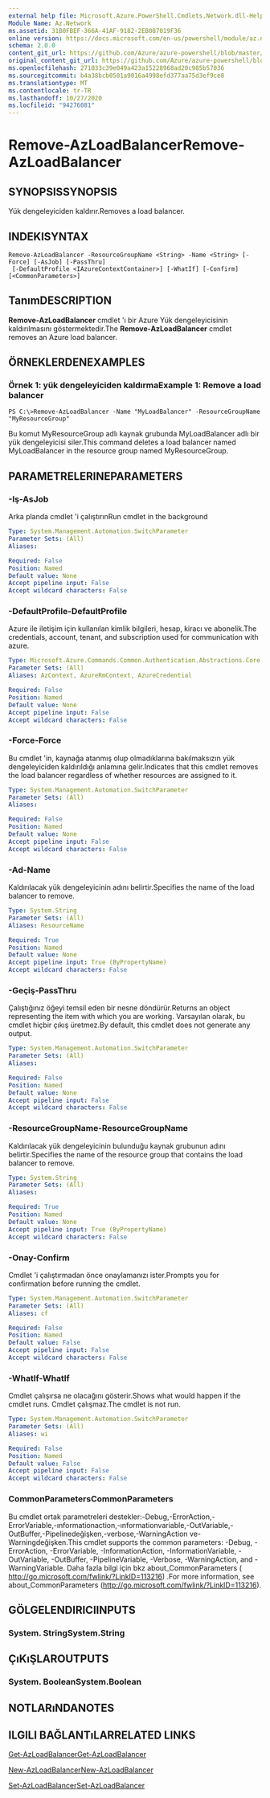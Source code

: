 ```yaml
---
external help file: Microsoft.Azure.PowerShell.Cmdlets.Network.dll-Help.xml
Module Name: Az.Network
ms.assetid: 31B0FBEF-366A-41AF-9182-2EB087019F36
online version: https://docs.microsoft.com/en-us/powershell/module/az.network/remove-azloadbalancer
schema: 2.0.0
content_git_url: https://github.com/Azure/azure-powershell/blob/master/src/Network/Network/help/Remove-AzLoadBalancer.md
original_content_git_url: https://github.com/Azure/azure-powershell/blob/master/src/Network/Network/help/Remove-AzLoadBalancer.md
ms.openlocfilehash: 271033c39e049a423a15228968ad20c985b57036
ms.sourcegitcommit: b4a38bcb0501a9016a4998efd377aa75d3ef9ce8
ms.translationtype: MT
ms.contentlocale: tr-TR
ms.lasthandoff: 10/27/2020
ms.locfileid: "94276081"
---
```

# <span data-ttu-id="96286-101">Remove-AzLoadBalancer</span><span class="sxs-lookup"><span data-stu-id="96286-101">Remove-AzLoadBalancer</span></span>

## <span data-ttu-id="96286-102">SYNOPSIS</span><span class="sxs-lookup"><span data-stu-id="96286-102">SYNOPSIS</span></span>
<span data-ttu-id="96286-103">Yük dengeleyiciden kaldırır.</span><span class="sxs-lookup"><span data-stu-id="96286-103">Removes a load balancer.</span></span>

## <span data-ttu-id="96286-104">INDEKI</span><span class="sxs-lookup"><span data-stu-id="96286-104">SYNTAX</span></span>

```
Remove-AzLoadBalancer -ResourceGroupName <String> -Name <String> [-Force] [-AsJob] [-PassThru]
 [-DefaultProfile <IAzureContextContainer>] [-WhatIf] [-Confirm] [<CommonParameters>]
```

## <span data-ttu-id="96286-105">Tanım</span><span class="sxs-lookup"><span data-stu-id="96286-105">DESCRIPTION</span></span>
<span data-ttu-id="96286-106">**Remove-AzLoadBalancer** cmdlet 'ı bir Azure Yük dengeleyicisinin kaldırılmasını göstermektedir.</span><span class="sxs-lookup"><span data-stu-id="96286-106">The **Remove-AzLoadBalancer** cmdlet removes an Azure load balancer.</span></span>

## <span data-ttu-id="96286-107">ÖRNEKLERDEN</span><span class="sxs-lookup"><span data-stu-id="96286-107">EXAMPLES</span></span>

### <span data-ttu-id="96286-108">Örnek 1: yük dengeleyiciden kaldırma</span><span class="sxs-lookup"><span data-stu-id="96286-108">Example 1: Remove a load balancer</span></span>
```
PS C:\>Remove-AzLoadBalancer -Name "MyLoadBalancer" -ResourceGroupName "MyResourceGroup"
```

<span data-ttu-id="96286-109">Bu komut MyResourceGroup adlı kaynak grubunda MyLoadBalancer adlı bir yük dengeleyicisi siler.</span><span class="sxs-lookup"><span data-stu-id="96286-109">This command deletes a load balancer named MyLoadBalancer in the resource group named MyResourceGroup.</span></span>

## <span data-ttu-id="96286-110">PARAMETRELERINE</span><span class="sxs-lookup"><span data-stu-id="96286-110">PARAMETERS</span></span>

### <span data-ttu-id="96286-111">-Iş</span><span class="sxs-lookup"><span data-stu-id="96286-111">-AsJob</span></span>
<span data-ttu-id="96286-112">Arka planda cmdlet 'i çalıştırın</span><span class="sxs-lookup"><span data-stu-id="96286-112">Run cmdlet in the background</span></span>

```yaml
Type: System.Management.Automation.SwitchParameter
Parameter Sets: (All)
Aliases:

Required: False
Position: Named
Default value: None
Accept pipeline input: False
Accept wildcard characters: False
```

### <span data-ttu-id="96286-113">-DefaultProfile</span><span class="sxs-lookup"><span data-stu-id="96286-113">-DefaultProfile</span></span>
<span data-ttu-id="96286-114">Azure ile iletişim için kullanılan kimlik bilgileri, hesap, kiracı ve abonelik.</span><span class="sxs-lookup"><span data-stu-id="96286-114">The credentials, account, tenant, and subscription used for communication with azure.</span></span>

```yaml
Type: Microsoft.Azure.Commands.Common.Authentication.Abstractions.Core.IAzureContextContainer
Parameter Sets: (All)
Aliases: AzContext, AzureRmContext, AzureCredential

Required: False
Position: Named
Default value: None
Accept pipeline input: False
Accept wildcard characters: False
```

### <span data-ttu-id="96286-115">-Force</span><span class="sxs-lookup"><span data-stu-id="96286-115">-Force</span></span>
<span data-ttu-id="96286-116">Bu cmdlet 'in, kaynağa atanmış olup olmadıklarına bakılmaksızın yük dengeleyiciden kaldırıldığı anlamına gelir.</span><span class="sxs-lookup"><span data-stu-id="96286-116">Indicates that this cmdlet removes the load balancer regardless of whether resources are assigned to it.</span></span>

```yaml
Type: System.Management.Automation.SwitchParameter
Parameter Sets: (All)
Aliases:

Required: False
Position: Named
Default value: None
Accept pipeline input: False
Accept wildcard characters: False
```

### <span data-ttu-id="96286-117">-Ad</span><span class="sxs-lookup"><span data-stu-id="96286-117">-Name</span></span>
<span data-ttu-id="96286-118">Kaldırılacak yük dengeleyicinin adını belirtir.</span><span class="sxs-lookup"><span data-stu-id="96286-118">Specifies the name of the load balancer to remove.</span></span>

```yaml
Type: System.String
Parameter Sets: (All)
Aliases: ResourceName

Required: True
Position: Named
Default value: None
Accept pipeline input: True (ByPropertyName)
Accept wildcard characters: False
```

### <span data-ttu-id="96286-119">-Geçiş</span><span class="sxs-lookup"><span data-stu-id="96286-119">-PassThru</span></span>
<span data-ttu-id="96286-120">Çalıştığınız öğeyi temsil eden bir nesne döndürür.</span><span class="sxs-lookup"><span data-stu-id="96286-120">Returns an object representing the item with which you are working.</span></span>
<span data-ttu-id="96286-121">Varsayılan olarak, bu cmdlet hiçbir çıkış üretmez.</span><span class="sxs-lookup"><span data-stu-id="96286-121">By default, this cmdlet does not generate any output.</span></span>

```yaml
Type: System.Management.Automation.SwitchParameter
Parameter Sets: (All)
Aliases:

Required: False
Position: Named
Default value: None
Accept pipeline input: False
Accept wildcard characters: False
```

### <span data-ttu-id="96286-122">-ResourceGroupName</span><span class="sxs-lookup"><span data-stu-id="96286-122">-ResourceGroupName</span></span>
<span data-ttu-id="96286-123">Kaldırılacak yük dengeleyicinin bulunduğu kaynak grubunun adını belirtir.</span><span class="sxs-lookup"><span data-stu-id="96286-123">Specifies the name of the resource group that contains the load balancer to remove.</span></span>

```yaml
Type: System.String
Parameter Sets: (All)
Aliases:

Required: True
Position: Named
Default value: None
Accept pipeline input: True (ByPropertyName)
Accept wildcard characters: False
```

### <span data-ttu-id="96286-124">-Onay</span><span class="sxs-lookup"><span data-stu-id="96286-124">-Confirm</span></span>
<span data-ttu-id="96286-125">Cmdlet 'i çalıştırmadan önce onaylamanızı ister.</span><span class="sxs-lookup"><span data-stu-id="96286-125">Prompts you for confirmation before running the cmdlet.</span></span>

```yaml
Type: System.Management.Automation.SwitchParameter
Parameter Sets: (All)
Aliases: cf

Required: False
Position: Named
Default value: False
Accept pipeline input: False
Accept wildcard characters: False
```

### <span data-ttu-id="96286-126">-WhatIf</span><span class="sxs-lookup"><span data-stu-id="96286-126">-WhatIf</span></span>
<span data-ttu-id="96286-127">Cmdlet çalışırsa ne olacağını gösterir.</span><span class="sxs-lookup"><span data-stu-id="96286-127">Shows what would happen if the cmdlet runs.</span></span>
<span data-ttu-id="96286-128">Cmdlet çalışmaz.</span><span class="sxs-lookup"><span data-stu-id="96286-128">The cmdlet is not run.</span></span>

```yaml
Type: System.Management.Automation.SwitchParameter
Parameter Sets: (All)
Aliases: wi

Required: False
Position: Named
Default value: False
Accept pipeline input: False
Accept wildcard characters: False
```

### <span data-ttu-id="96286-129">CommonParameters</span><span class="sxs-lookup"><span data-stu-id="96286-129">CommonParameters</span></span>
<span data-ttu-id="96286-130">Bu cmdlet ortak parametreleri destekler:-Debug,-ErrorAction,-ErrorVariable,-ınformationaction,-ınformationvariable,-OutVariable,-OutBuffer,-Pipelinedeğişken,-verbose,-WarningAction ve-Warningdeğişken.</span><span class="sxs-lookup"><span data-stu-id="96286-130">This cmdlet supports the common parameters: -Debug, -ErrorAction, -ErrorVariable, -InformationAction, -InformationVariable, -OutVariable, -OutBuffer, -PipelineVariable, -Verbose, -WarningAction, and -WarningVariable.</span></span> <span data-ttu-id="96286-131">Daha fazla bilgi için bkz about_CommonParameters ( http://go.microsoft.com/fwlink/?LinkID=113216) .</span><span class="sxs-lookup"><span data-stu-id="96286-131">For more information, see about_CommonParameters (http://go.microsoft.com/fwlink/?LinkID=113216).</span></span>

## <span data-ttu-id="96286-132">GÖLGELENDIRICI</span><span class="sxs-lookup"><span data-stu-id="96286-132">INPUTS</span></span>

### <span data-ttu-id="96286-133">System. String</span><span class="sxs-lookup"><span data-stu-id="96286-133">System.String</span></span>

## <span data-ttu-id="96286-134">ÇıKıŞLAR</span><span class="sxs-lookup"><span data-stu-id="96286-134">OUTPUTS</span></span>

### <span data-ttu-id="96286-135">System. Boolean</span><span class="sxs-lookup"><span data-stu-id="96286-135">System.Boolean</span></span>

## <span data-ttu-id="96286-136">NOTLARıNDA</span><span class="sxs-lookup"><span data-stu-id="96286-136">NOTES</span></span>

## <span data-ttu-id="96286-137">ILGILI BAĞLANTıLAR</span><span class="sxs-lookup"><span data-stu-id="96286-137">RELATED LINKS</span></span>

[<span data-ttu-id="96286-138">Get-AzLoadBalancer</span><span class="sxs-lookup"><span data-stu-id="96286-138">Get-AzLoadBalancer</span></span>](./Get-AzLoadBalancer.md)

[<span data-ttu-id="96286-139">New-AzLoadBalancer</span><span class="sxs-lookup"><span data-stu-id="96286-139">New-AzLoadBalancer</span></span>](./New-AzLoadBalancer.md)

[<span data-ttu-id="96286-140">Set-AzLoadBalancer</span><span class="sxs-lookup"><span data-stu-id="96286-140">Set-AzLoadBalancer</span></span>](./Set-AzLoadBalancer.md)


